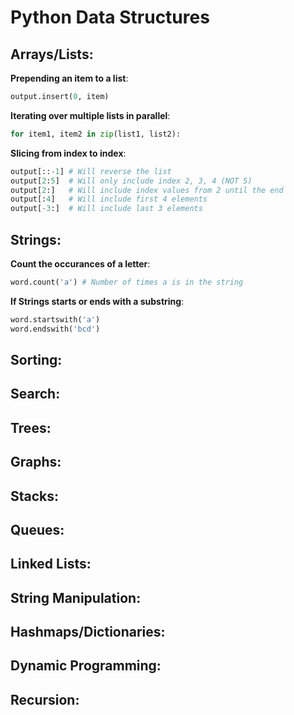 # Python Data Structures

## Arrays/Lists:

**Prepending an item to a list**: 
```python
output.insert(0, item)
``` 

**Iterating over multiple lists in parallel**: 
```python
for item1, item2 in zip(list1, list2):
```

**Slicing from index to index**: 
```python
output[::-1] # Will reverse the list
output[2:5]  # Will only include index 2, 3, 4 (NOT 5)
output[2:]   # Will include index values from 2 until the end
output[:4]   # Will include first 4 elements
output[-3:]  # Will include last 3 elements
```

## Strings:

**Count the occurances of a letter**:
```python
word.count('a') # Number of times a is in the string
```

**If Strings starts or ends with a substring**:
```python
word.startswith('a')
word.endswith('bcd')
```

## Sorting:

## Search:

## Trees:

## Graphs:

## Stacks:

## Queues:

## Linked Lists:

## String Manipulation:

## Hashmaps/Dictionaries:

## Dynamic Programming:

## Recursion:

